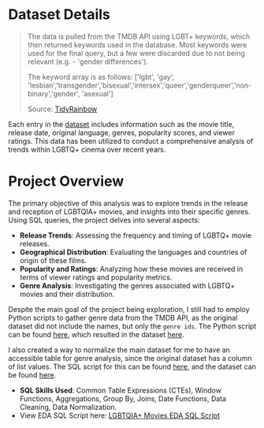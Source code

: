 # Dataset Details

>The data is pulled from the TMDB API using LGBT+ keywords, which then returned keywords used in the database. Most keywords were used for the final query, but a few were discarded due to not being relevant (e.g. - 'gender differences').
>
> The keyword array is as follows: ['lgbt', 'gay', 'lesbian','transgender','bisexual','intersex','queer','genderqueer','non-binary','gender', 'asexual']
>
> Source: [TidyRainbow](https://github.com/r-lgbtq/tidyrainbow/tree/main/data/LGBTQ-movie-database)

 Each entry in the [dataset](lgbtqia_movies.csv) includes information such as the movie title, release date, original language, genres, popularity scores, and viewer ratings. This data has been utilized to conduct a comprehensive analysis of trends within LGBTQ+ cinema over recent years.

# Project Overview

The primary objective of this analysis was to explore trends in the release and reception of LGBTQIA+ movies, and insights into their specific genres. Using SQL queries, the project delves into several aspects:

- **Release Trends**: Assessing the frequency and timing of LGBTQ+ movie releases.
- **Geographical Distribution**: Evaluating the languages and countries of origin of these films.
- **Popularity and Ratings**: Analyzing how these movies are received in terms of viewer ratings and popularity metrics.
- **Genre Analysis**: Investigating the genres associated with LGBTQ+ movies and their distribution.

 Despite the main goal of the project being exploration, I still had to employ Python scripts to gather genre data from the TMDB API, as the original dataset did not include the names, but only the `genre ids`. The Python script can be found [here](gather_data.py), which resulted in the dataset [here](genres.csv).

 I also created a way to normalize the main dataset for me to have an accessible table for genre analysis, since the original dataset has a column of list values. The SQL script for this can be found [here](normalize_data.py), and the dataset can be found [here](normalized_data.csv).

  - **SQL Skills Used**: Common Table Expressions (CTEs), Window Functions, Aggregations, Group By, Joins, Date Functions, Data Cleaning, Data Normalization.
  - View EDA SQL Script here: [LGBTQIA+ Movies EDA SQL Script](lgbtmovies_ExploratoryDataAnalysis.sql)
